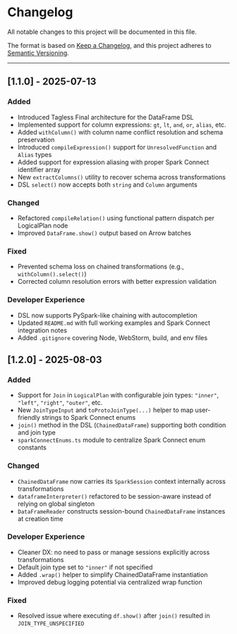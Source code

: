 # Changelog

All notable changes to this project will be documented in this file.

The format is based on [Keep a Changelog](https://keepachangelog.com/en/1.0.0/),
and this project adheres to [Semantic Versioning](https://semver.org/).

---

## [1.1.0] - 2025-07-13

### Added
- Introduced Tagless Final architecture for the DataFrame DSL
- Implemented support for column expressions: `gt`, `lt`, `and`, `or`, `alias`, etc.
- Added `withColumn()` with column name conflict resolution and schema preservation
- Introduced `compileExpression()` support for `UnresolvedFunction` and `Alias` types
- Added support for expression aliasing with proper Spark Connect identifier array
- New `extractColumns()` utility to recover schema across transformations
- DSL `select()` now accepts both `string` and `Column` arguments

### Changed
- Refactored `compileRelation()` using functional pattern dispatch per LogicalPlan node
- Improved `DataFrame.show()` output based on Arrow batches

### Fixed
- Prevented schema loss on chained transformations (e.g., `withColumn().select()`)
- Corrected column resolution errors with better expression validation

### Developer Experience
- DSL now supports PySpark-like chaining with autocompletion
- Updated `README.md` with full working examples and Spark Connect integration notes
- Added `.gitignore` covering Node, WebStorm, build, and env files


## [1.2.0] - 2025-08-03

### Added
- Support for `Join` in `LogicalPlan` with configurable join types: `"inner"`, `"left"`, `"right"`, `"outer"`, etc.
- New `JoinTypeInput` and `toProtoJoinType(...)` helper to map user-friendly strings to Spark Connect enums
- `join()` method in the DSL (`ChainedDataFrame`) supporting both condition and join type
- `sparkConnectEnums.ts` module to centralize Spark Connect enum constants

### Changed
- `ChainedDataFrame` now carries its `SparkSession` context internally across transformations
- `dataframeInterpreter()` refactored to be session-aware instead of relying on global singleton
- `DataFrameReader` constructs session-bound `ChainedDataFrame` instances at creation time

### Developer Experience
- Cleaner DX: no need to pass or manage sessions explicitly across transformations
- Default join type set to `"inner"` if not specified
- Added `.wrap()` helper to simplify ChainedDataFrame instantiation
- Improved debug logging potential via centralized wrap function

### Fixed
- Resolved issue where executing `df.show()` after `join()` resulted in `JOIN_TYPE_UNSPECIFIED`